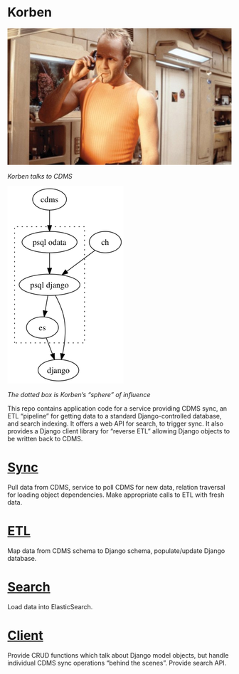 # Korben
![Korben](korben-dallas.jpg)

_Korben talks to CDMS_

![Data flow](docs/assets/korben-data-flow.png)

_The dotted box is Korben’s “sphere” of influence_

This repo contains application code for a service providing CDMS sync, an ETL
“pipeline” for getting data to a standard Django-controlled database, and
search indexing. It offers a web API for search, to trigger sync. It also
provides a Django client library for “reverse ETL” allowing Django objects to
be written back to CDMS.

# [Sync](korben/sync)
Pull data from CDMS, service to poll CDMS for new data, relation traversal for
loading object dependencies. Make appropriate calls to ETL with fresh data.

# [ETL](korben/sync)
Map data from CDMS schema to Django schema, populate/update Django database.

# [Search](korben/sync)
Load data into ElasticSearch.

# [Client](korben/sync)
Provide CRUD functions which talk about Django model objects, but handle
individual CDMS sync operations “behind the scenes”. Provide search API.
